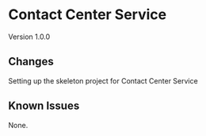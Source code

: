 Contact Center Service
============
Version 1.0.0

Changes
-------
Setting up the skeleton project for Contact Center Service

Known Issues
------------
None.

